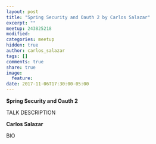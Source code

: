 ```yaml
---
layout: post
title: "Spring Security and Oauth 2 by Carlos Salazar"
excerpt: ""
meetup: 243825218
modified:
categories: meetup
hidden: true
author: carlos_salazar
tags: []
comments: true
share: true
image:
  feature:
date: 2017-11-06T17:30:00-05:00
---
```


__Spring Security and Oauth 2__

TALK DESCRIPTION

__Carlos Salazar__

BIO
